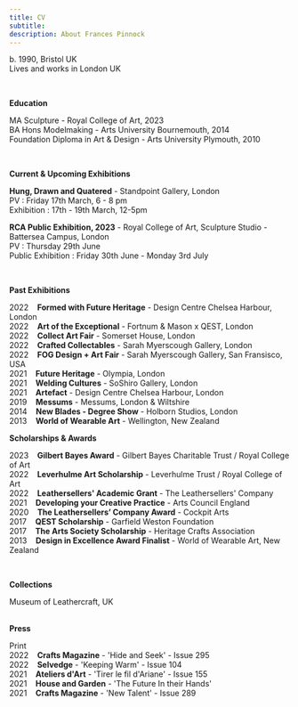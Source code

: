 ```yaml
---
title: CV
subtitle: 
description: About Frances Pinnock
---
```


b. 1990, Bristol UK  
Lives and works in London UK

<br /> 

**Education**

MA Sculpture - Royal College of Art, 2023  
BA Hons Modelmaking - Arts University Bournemouth, 2014  
Foundation Diploma in Art & Design - Arts University Plymouth, 2010   

<br />  



**Current & Upcoming Exhibitions** 

**Hung, Drawn and Quatered** - Standpoint Gallery, London  
PV : Friday 17th March, 6 - 8 pm   
Exhibition : 17th - 19th March, 12-5pm  

**RCA Public Exhibition, 2023** - Royal College of Art, Sculpture Studio - Battersea Campus, London  
PV : Thursday 29th June   
Public Exhibition : Friday 30th June - Monday 3rd July 

 
<br /> 

**Past Exhibitions** 

2022&nbsp;&nbsp;&nbsp; **Formed with Future Heritage** - Design Centre Chelsea Harbour, London  
2022&nbsp;&nbsp;&nbsp; **Art of the Exceptional** - Fortnum & Mason x QEST, London  
2022&nbsp;&nbsp;&nbsp; **Collect Art Fair** - Somerset House, London  
2022&nbsp;&nbsp;&nbsp; **Crafted Collectables** - Sarah Myerscough Gallery, London  
2022&nbsp;&nbsp;&nbsp; **FOG Design + Art Fair** - Sarah Myerscough Gallery, San Fransisco, USA  
2021&nbsp;&nbsp;&nbsp; **Future Heritage** - Olympia, London  
2021&nbsp;&nbsp;&nbsp; **Welding Cultures** - SoShiro Gallery, London  
2021&nbsp;&nbsp;&nbsp; **Artefact** - Design Centre Chelsea Harbour, London    
2019&nbsp;&nbsp;&nbsp; **Messums** - Messums, London & Wiltshire  
2014&nbsp;&nbsp;&nbsp; **New Blades - Degree Show** - Holborn Studios, London  
2013&nbsp;&nbsp;&nbsp; **World of Wearable Art** - Wellington, New Zealand
<br />  


**Scholarships & Awards** 

2023&nbsp;&nbsp;&nbsp; **Gilbert Bayes Award** - Gilbert Bayes Charitable Trust / Royal College of Art  
2022&nbsp;&nbsp;&nbsp; **Leverhulme Art Scholarship** - Leverhulme Trust / Royal College of Art   
2022&nbsp;&nbsp;&nbsp; **Leathersellers' Academic Grant** - The Leathersellers' Company   
2021&nbsp;&nbsp;&nbsp; **Developing your Creative Practice** - Arts Council England  
2020&nbsp;&nbsp;&nbsp; **The Leathersellers’ Company Award** - Cockpit Arts   
2017&nbsp;&nbsp;&nbsp; **QEST Scholarship** - Garfield Weston Foundation  
2017&nbsp;&nbsp;&nbsp; **The Arts Society Scholarship** - Heritage Crafts Association  
2013&nbsp;&nbsp;&nbsp; **Design in Excellence Award Finalist** - World of Wearable Art, New Zealand

<br />  


**Collections** 

Museum of Leathercraft, UK  
<br />  



**Press** 
  

Print  
2022&nbsp;&nbsp;&nbsp; **Crafts Magazine** - 'Hide and Seek' - Issue 295     
2022&nbsp;&nbsp;&nbsp; **Selvedge** - 'Keeping Warm' - Issue 104  
2021&nbsp;&nbsp;&nbsp; **Ateliers d'Art** - 'Tirer le fil d'Ariane' - Issue 155  
2021&nbsp;&nbsp;&nbsp; **House and Garden** - 'The Future In their Hands'  
2021&nbsp;&nbsp;&nbsp; **Crafts Magazine** - 'New Talent' - Issue 289 

 







